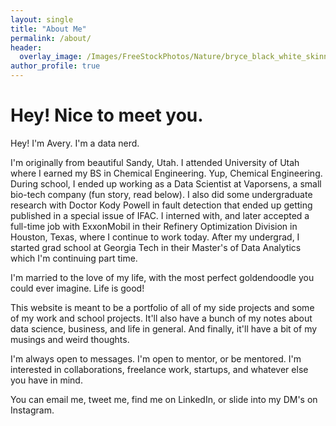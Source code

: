 ```yaml
---
layout: single
title: "About Me"
permalink: /about/
header:
  overlay_image: /Images/FreeStockPhotos/Nature/bryce_black_white_skinny.jpeg
author_profile: true
---
```


# Hey! Nice to meet you.

Hey! I'm Avery. I'm a data nerd.

I'm originally from beautiful Sandy, Utah. I attended University of Utah where I earned my BS in Chemical Engineering. Yup, Chemical Engineering. During school, I ended up working as a Data Scientist at Vaporsens, a small bio-tech company (fun story, read below). I also did some undergraduate research with Doctor Kody Powell in fault detection that ended up getting published in a special issue of IFAC. I interned with, and later accepted a full-time job with ExxonMobil in their Refinery Optimization Division in Houston, Texas, where I continue to work today. After my undergrad, I started grad school at Georgia Tech in their Master's of Data Analytics which I'm continuing part time.

I'm married to the love of my life, with the most perfect goldendoodle you could ever imagine. Life is good!

This website is meant to be a portfolio of all of my side projects and some of my work and school projects. It'll also have a bunch of my notes about data science, business, and life in general. And finally, it'll have a bit of my musings and weird thoughts.

I'm always open to messages. I'm open to mentor, or be mentored. I'm interested in collaborations, freelance work, startups, and whatever else you have in mind.

You can email me, tweet me, find me on LinkedIn, or slide into my DM's on Instagram. 
